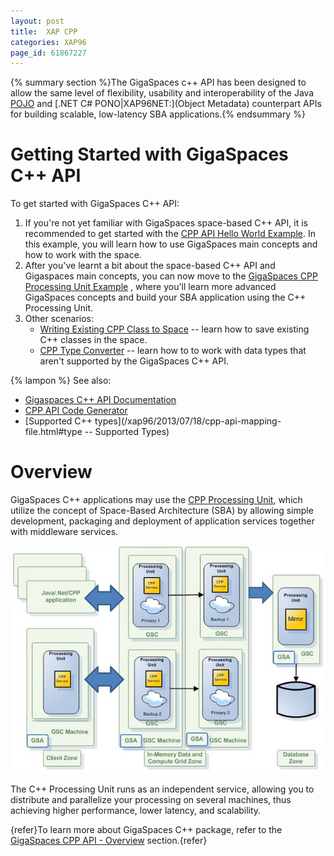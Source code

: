 ```yaml
---
layout: post
title:  XAP CPP
categories: XAP96
page_id: 61867227
---
```


{% summary section %}The GigaSpaces c++ API has been designed to allow the same level of flexibility, usability and interoperability of the Java [POJO](/xap96/2013/03/12/pojo-support.html) and [.NET C# PONO|XAP96NET:](Object Metadata) counterpart APIs for building scalable, low-latency SBA applications.{% endsummary %}

# Getting Started with GigaSpaces C++ API

To get started with GigaSpaces C++ API:

1. If you're not yet familiar with GigaSpaces space-based C++ API, it is recommended to get started with the [CPP API Hello World Example](/xap96/2012/04/12/cpp-api-hello-world-example.html). In this example, you will learn how to use GigaSpaces main concepts and how to work with the space.
1. After you've learnt a bit about the space-based C++ API and Gigaspaces main concepts, you can now move to the [GigaSpaces CPP Processing Unit Example](/xap96/2010/04/30/gigaspaces-cpp-processing-unit-example.html) , where you'll learn more advanced GigaSpaces concepts and build your SBA application using the C++ Processing Unit. 
1. Other scenarios:
    - [Writing Existing CPP Class to Space](/xap96/2012/04/01/writing-existing-cpp-class-to-space.html) -- learn how to save existing C++ classes in the space. 
    - [CPP Type Converter](/xap96/2012/04/01/cpp-type-converter.html) -- learn how to to work with data types that aren't supported by the GigaSpaces C++ API.

{% lampon %} See also:

- [Gigaspaces C++ API Documentation](http://www.gigaspaces.com/docs/cppdocs9.5/annotated.html)
- [CPP API Code Generator](/xap96/2013/07/18/cpp-api-code-generator.html)
- [Supported C++ types](/xap96/2013/07/18/cpp-api-mapping-file.html#type -- Supported Types)

# Overview

GigaSpaces C++ applications may use the [CPP Processing Unit](/xap96/2011/06/28/cpp-processing-unit.html), which utilize the concept of Space-Based Architecture (SBA) by allowing simple development, packaging and deployment of application services together with middleware services.

![cpp-SBA-system-archi.jpg](/attachment_files/cpp-SBA-system-archi.jpg)

The C++ Processing Unit runs as an independent service, allowing you to distribute and parallelize your processing on several machines, thus achieving higher performance, lower latency, and scalability.

{refer}To learn more about GigaSpaces C++ package, refer to the [GigaSpaces CPP API - Overview](/xap96/2012/12/19/gigaspaces-cpp-api---overview.html) section.{refer}
